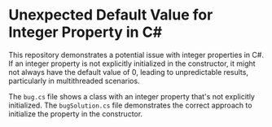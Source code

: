 # Unexpected Default Value for Integer Property in C#

This repository demonstrates a potential issue with integer properties in C#.  If an integer property is not explicitly initialized in the constructor, it might not always have the default value of 0, leading to unpredictable results, particularly in multithreaded scenarios.

The `bug.cs` file shows a class with an integer property that's not explicitly initialized. The `bugSolution.cs` file demonstrates the correct approach to initialize the property in the constructor.